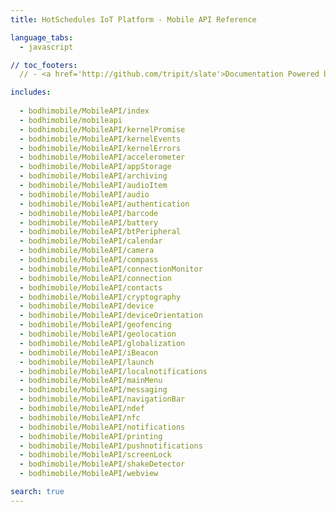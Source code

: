 ```yaml
---
title: HotSchedules IoT Platform - Mobile API Reference

language_tabs:
  - javascript

// toc_footers:
  // - <a href='http://github.com/tripit/slate'>Documentation Powered by Slate</a>

includes:
  
  - bodhimobile/MobileAPI/index
  - bodhimobile/mobileapi
  - bodhimobile/MobileAPI/kernelPromise
  - bodhimobile/MobileAPI/kernelEvents
  - bodhimobile/MobileAPI/kernelErrors
  - bodhimobile/MobileAPI/accelerometer
  - bodhimobile/MobileAPI/appStorage
  - bodhimobile/MobileAPI/archiving
  - bodhimobile/MobileAPI/audioItem
  - bodhimobile/MobileAPI/audio
  - bodhimobile/MobileAPI/authentication
  - bodhimobile/MobileAPI/barcode
  - bodhimobile/MobileAPI/battery
  - bodhimobile/MobileAPI/btPeripheral
  - bodhimobile/MobileAPI/calendar
  - bodhimobile/MobileAPI/camera
  - bodhimobile/MobileAPI/compass
  - bodhimobile/MobileAPI/connectionMonitor
  - bodhimobile/MobileAPI/connection
  - bodhimobile/MobileAPI/contacts
  - bodhimobile/MobileAPI/cryptography
  - bodhimobile/MobileAPI/device
  - bodhimobile/MobileAPI/deviceOrientation
  - bodhimobile/MobileAPI/geofencing
  - bodhimobile/MobileAPI/geolocation
  - bodhimobile/MobileAPI/globalization
  - bodhimobile/MobileAPI/iBeacon
  - bodhimobile/MobileAPI/launch
  - bodhimobile/MobileAPI/localnotifications
  - bodhimobile/MobileAPI/mainMenu
  - bodhimobile/MobileAPI/messaging
  - bodhimobile/MobileAPI/navigationBar
  - bodhimobile/MobileAPI/ndef
  - bodhimobile/MobileAPI/nfc
  - bodhimobile/MobileAPI/notifications
  - bodhimobile/MobileAPI/printing
  - bodhimobile/MobileAPI/pushnotifications
  - bodhimobile/MobileAPI/screenLock
  - bodhimobile/MobileAPI/shakeDetector
  - bodhimobile/MobileAPI/webview

search: true
---
```

